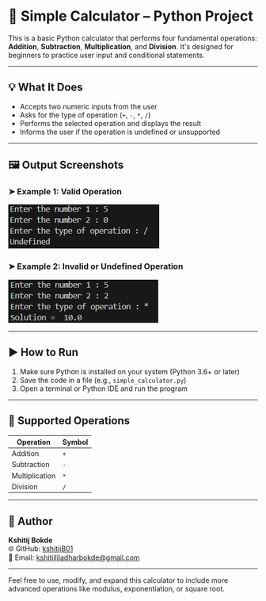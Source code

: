 # 🧮 Simple Calculator – Python Project

This is a basic Python calculator that performs four fundamental operations: **Addition**, **Subtraction**, **Multiplication**, and **Division**. It's designed for beginners to practice user input and conditional statements.

---

## 💡 What It Does

- Accepts two numeric inputs from the user  
- Asks for the type of operation (`+`, `-`, `*`, `/`)  
- Performs the selected operation and displays the result  
- Informs the user if the operation is undefined or unsupported  

---

## 🖼️ Output Screenshots

### ➤ Example 1: Valid Operation  
![Output 1](Output1.png)

### ➤ Example 2: Invalid or Undefined Operation  
![Output 2](Output2.png)

---

## ▶️ How to Run

1. Make sure Python is installed on your system (Python 3.6+ or later)  
2. Save the code in a file (e.g., `simple_calculator.py`)  
3. Open a terminal or Python IDE and run the program  

---

## 🔢 Supported Operations

| Operation     | Symbol |
|---------------|--------|
| Addition      | `+`    |
| Subtraction   | `-`    |
| Multiplication| `*`    |
| Division      | `/`    |

---

## 👤 Author

**Kshitij Bokde**  
🌐 GitHub: [kshitijB01](https://github.com/kshitijB01)  
📧 Email: [kshitijliladharbokde@gmail.com](mailto:kshitijliladharbokde@gmail.com)

---

Feel free to use, modify, and expand this calculator to include more advanced operations like modulus, exponentiation, or square root.

